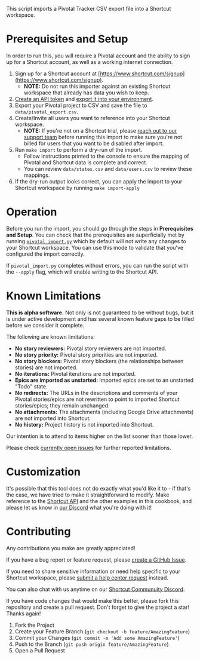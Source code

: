 This script imports a Pivotal Tracker CSV export file into a Shortcut workspace.

# Prerequisites and Setup

In order to run this, you will require a Pivotal account and the ability to sign up for a Shortcut account, as well as a working internet connection.

1. Sign up for a Shortcut account at [https://www.shortcut.com/signup](https://www.shortcut.com/signup).
   - **NOTE:** Do not run this importer against an existing Shortcut workspace that already has data you wish to keep.
1. [Create an API token](https://app.shortcut.com/settings/account/api-tokens) and [export it into your environment](../Authentication.md).
1. Export your Pivotal project to CSV and save the file to `data/pivotal_export.csv`.
1. Create/Invite all users you want to reference into your Shortcut workspace.
   - **NOTE:** If you're not on a Shortcut trial, please [reach out to our support team](https://help.shortcut.com/hc/en-us/requests/new) before running this import to make sure you're not billed for users that you want to be disabled after import.
1. Run `make import` to perform a dry-run of the import.
   - Follow instructions printed to the console to ensure the mapping of Pivotal and Shortcut data is complete and correct.
   - You can review `data/states.csv` and `data/users.csv` to review these mappings.
1. If the dry-run output looks correct, you can apply the import to your Shortcut workspace by running `make import-apply`

# Operation

Before you run the import, you should go through the steps in **Prerequisites and Setup**. You can check that the prerequisites are superficially met by running [`pivotal_import.py`](pivotal_import.py) which by default will not write any changes to your Shortcut workspace. You can use this mode to validate that you've configured the import correctly.

If `pivotal_import.py` completes without errors, you can run the script with the `--apply` flag, which will enable writing to the Shortcut API.

# Known Limitations

**This is alpha software.** Not only is not guaranteed to be without bugs, but it is under active development and has several known feature gaps to be filled before we consider it complete.

The following are known limitations:

- **No story reviewers:** Pivotal story reviewers are not imported.
- **No story priority:** Pivotal story priorities are not imported.
- **No story blockers:** Pivotal story blockers (the relationships between stories) are not imported.
- **No iterations:** Pivotal iterations are not imported.
- **Epics are imported as unstarted:** Imported epics are set to an unstarted "Todo" state.
- **No redirects:** The URLs in the descriptions and comments of your Pivotal stories/epics are not rewritten to point to imported Shortcut stories/epics; they remain unchanged.
- **No attachments:** The attachments (including Google Drive attachments) are not imported into Shortcut.
- **No history:** Project history is not imported into Shortcut.

Our intention is to attend to items higher on the list sooner than those lower.

Please check [currently open issues](https://github.com/useshortcut/api-cookbook/issues) for further reported limitations.

# Customization

It's possible that this tool does not do exactly what you'd like it to - if that's the case, we have tried to make it straightforward to modify. Make reference to the [Shortcut API](https://developer.shortcut.com/api/rest/v3) and the other examples in this cookbook, and please let us know in [our Discord](https://discord.gg/shortcut-community-887801174496006216) what you're doing with it!

# Contributing

Any contributions you make are greatly appreciated!

If you have a bug report or feature request, please [create a GitHub Issue](https://github.com/useshortcut/api-cookbook/issues/new).

If you need to share sensitive information or need help specific to your Shortcut workspace, please [submit a help center request](https://help.shortcut.com/hc/en-us/requests/new) instead.

You can also chat with us anytime on our [Shortcut Communuity Discord](https://discord.gg/shortcut-community-887801174496006216).

If you have code changes that would make this better, please fork this repository and create a pull request. Don't forget to give the project a star! Thanks again!

1. Fork the Project
2. Create your Feature Branch (`git checkout -b feature/AmazingFeature`)
3. Commit your Changes (`git commit -m 'Add some AmazingFeature'`)
4. Push to the Branch (`git push origin feature/AmazingFeature`)
5. Open a Pull Request
